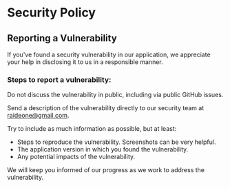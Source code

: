 # Security Policy

## Reporting a Vulnerability

If you've found a security vulnerability in our application, we appreciate your help in disclosing it to us in a responsible manner.

### Steps to report a vulnerability:

Do not discuss the vulnerability in public, including via public GitHub issues.

Send a description of the vulnerability directly to our security team at raideone@gmail.com.

Try to include as much information as possible, but at least:
- Steps to reproduce the vulnerability. Screenshots can be very helpful.
- The application version in which you found the vulnerability.
- Any potential impacts of the vulnerability.

We will keep you informed of our progress as we work to address the vulnerability.

